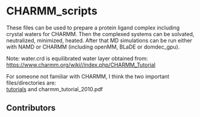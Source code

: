 # CHARMM_scripts
These files can be used to prepare a protein ligand complex including crystal waters for CHARMM.
Then the complexed systems can be solvated, neutralized, minimized, heated.
After that MD simulations can be run either with NAMD or CHARMM (including openMM, BLaDE or domdec_gpu).

Note: water.crd is equilibrated water layer obtained from: https://www.charmm.org/wiki//index.php/CHARMM_Tutorial

For someone not familiar with CHARMM, I think the two important files/directories are: \
[tutorials](https://github.com/pga043/CHARMM_scripts/tree/main/tutorials) and charmm_tutorial_2010.pdf

## Contributors

<!-- ALL-CONTRIBUTORS-LIST:START - Do not remove or modify this section -->
<!-- prettier-ignore-start -->
<!-- markdownlint-disable -->

<!-- markdownlint-restore -->
<!-- prettier-ignore-end -->

<!-- ALL-CONTRIBUTORS-LIST:END -->
